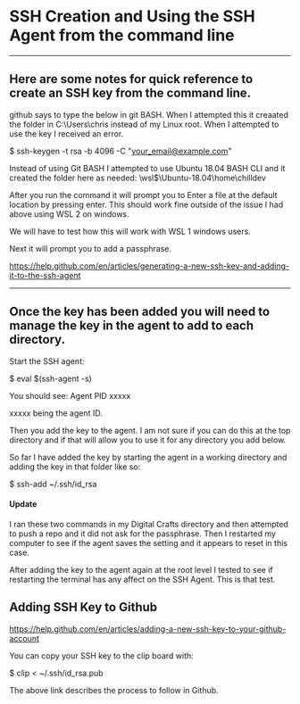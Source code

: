 # SSH Creation and Using the SSH Agent from the command line

---

## Here are some notes for quick reference to create an SSH key from the command line.

github says to type the below in git BASH. When I attempted this it creaated the folder in C:\Users\chris instead of my Linux root. When I attempted to use the key I received an error.

$ ssh-keygen -t rsa -b 4096 -C "your_email@example.com"

Instead of using Git BASH I attempted to use Ubuntu 18.04 BASH CLI and it created the folder here as needed: \\wsl$\Ubuntu-18.04\home\chilldev

After you run the command it will prompt you to Enter a file at the default location by pressing enter. This should work fine outside of the issue I had above using WSL 2 on windows.

We will have to test how this will work with WSL 1 windows users.

Next it will prompt you to add a passphrase.



<https://help.github.com/en/articles/generating-a-new-ssh-key-and-adding-it-to-the-ssh-agent>

---

## Once the key has been added you will need to manage the key in the agent to add to each directory.

Start the SSH agent:

$ eval $(ssh-agent -s)

You should see:
Agent PID xxxxx

xxxxx being the agent ID.

Then you add the key to the agent. I am not sure if you can do this at the top directory and if that will allow you to use it for any directory you add below.

So far I have added the key by starting the agent in a working directory and adding the key in that folder like so:

$ ssh-add ~/.ssh/id_rsa

#### Update

I ran these two commands in my Digital Crafts directory and then attempted to push a repo and it did not ask for the passphrase. Then I restarted my computer to see if the agent saves the setting and it appears to reset in this case.

After adding the key to the agent again at the root level I tested to see if restarting the terminal has any affect on the SSH Agent. This is that test.

## Adding SSH Key to Github

https://help.github.com/en/articles/adding-a-new-ssh-key-to-your-github-account

You can copy your SSH key to the clip board with:

$ clip < ~/.ssh/id_rsa.pub

The above link describes the process to follow in Github.